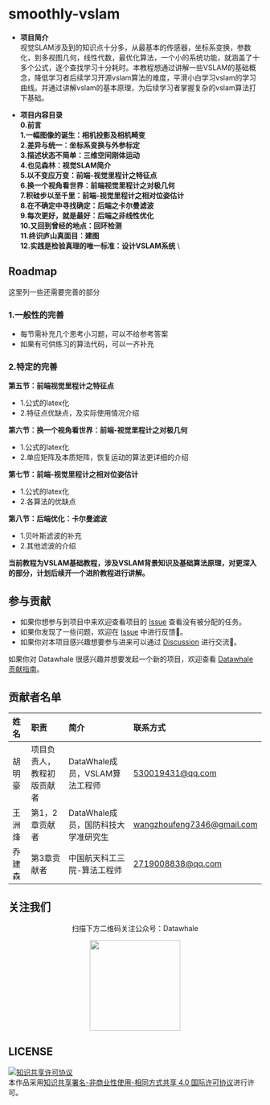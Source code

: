 # smoothly-vslam

- **项目简介** \
 视觉SLAM涉及到的知识点十分多，从最基本的传感器，坐标系变换，参数化，到多视图几何，线性代数，最优化算法，一个小的系统功能，就涵盖了十多个公式，逐个查找学习十分耗时。本教程想通过讲解一些VSLAM的基础概念，降低学习者后续学习开源vslam算法的难度，平滑小白学习vslam的学习曲线。并通过讲解vslam的基本原理，为后续学习者掌握复杂的vslam算法打下基础。
  
- **项目内容目录** \
**0.前言** \
**1.一幅图像的诞生：相机投影及相机畸变** \
**2.差异与统一：坐标系变换与外参标定** \
**3.描述状态不简单：三维空间刚体运动** \
**4.也见森林：视觉SLAM简介** \
**5.以不变应万变：前端-视觉里程计之特征点** \
**6.换一个视角看世界：前端视觉里程计之对极几何** \
**7.积硅步以至千里：前端-视觉里程计之相对位姿估计** \
**8.在不确定中寻找确定：后端之卡尔曼滤波** \
**9.每次更好，就是最好：后端之非线性优化** \
**10.又回到曾经的地点：回环检测** \
**11.终识庐山真面目：建图** \
**12.实践是检验真理的唯一标准：设计VSLAM系统** \

## Roadmap

这里列一些还需要完善的部分
### 1.一般性的完善
- 每节需补充几个思考小习题，可以不给参考答案
- 如果有可供练习的算法代码，可以一齐补充
### 2.特定的完善 
**第五节：前端视觉里程计之特征点**
- 1.公式的latex化
- 2.特征点优缺点，及实际使用情况介绍 

**第六节：换一个视角看世界：前端-视觉里程计之对极几何**
- 1.公式的latex化
- 2.单应矩阵及本质矩阵，恢复运动的算法更详细的介绍

**第七节：前端-视觉里程计之相对位姿估计**
- 1.公式的latex化
- 2.各算法的优缺点

**第八节：后端优化：卡尔曼滤波**
- 1.贝叶斯滤波的补充
- 2.其他滤波的介绍


**当前教程为VSLAM基础教程，涉及VSLAM背景知识及基础算法原理，对更深入的部分，计划后续开一个进阶教程进行讲解。**

## 参与贡献

- 如果你想参与到项目中来欢迎查看项目的 [Issue]() 查看没有被分配的任务。
- 如果你发现了一些问题，欢迎在 [Issue]() 中进行反馈🐛。
- 如果你对本项目感兴趣想要参与进来可以通过 [Discussion]() 进行交流💬。

如果你对 Datawhale 很感兴趣并想要发起一个新的项目，欢迎查看 [Datawhale 贡献指南](https://github.com/datawhalechina/DOPMC#%E4%B8%BA-datawhale-%E5%81%9A%E5%87%BA%E8%B4%A1%E7%8C%AE)。


## 贡献者名单

| 姓名 | 职责 | 简介 | 联系方式|
| :----| :---- | :---- |:---- |
| 胡明豪 | 项目负责人，教程初版贡献者 | DataWhale成员，VSLAM算法工程师 |530019431@qq.com|
| 王洲烽 | 第1，2章贡献者 | DataWhale成员，国防科技大学准研究生 | wangzhoufeng7346@gmail.com |
| 乔建森 | 第3章贡献者| 中国航天科工三院-算法工程师 | 2719008838@qq.com |


## 关注我们

<div align=center>
<p>扫描下方二维码关注公众号：Datawhale</p>
<img src="https://raw.githubusercontent.com/datawhalechina/pumpkin-book/master/res/qrcode.jpeg" width = "180" height = "180">
</div>



## LICENSE

<a rel="license" href="http://creativecommons.org/licenses/by-nc-sa/4.0/"><img alt="知识共享许可协议" style="border-width:0" src="https://img.shields.io/badge/license-CC%20BY--NC--SA%204.0-lightgrey" /></a><br />本作品采用<a rel="license" href="http://creativecommons.org/licenses/by-nc-sa/4.0/">知识共享署名-非商业性使用-相同方式共享 4.0 国际许可协议</a>进行许可。

